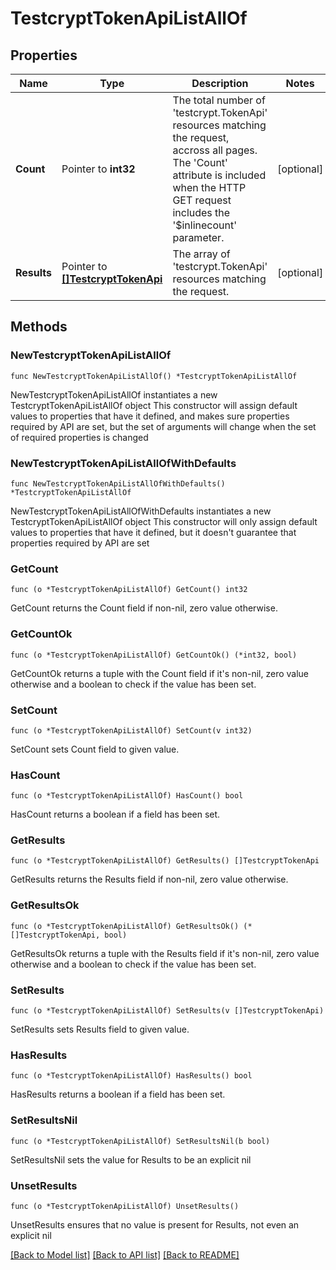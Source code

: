 # TestcryptTokenApiListAllOf

## Properties

Name | Type | Description | Notes
------------ | ------------- | ------------- | -------------
**Count** | Pointer to **int32** | The total number of &#39;testcrypt.TokenApi&#39; resources matching the request, accross all pages. The &#39;Count&#39; attribute is included when the HTTP GET request includes the &#39;$inlinecount&#39; parameter. | [optional] 
**Results** | Pointer to [**[]TestcryptTokenApi**](TestcryptTokenApi.md) | The array of &#39;testcrypt.TokenApi&#39; resources matching the request. | [optional] 

## Methods

### NewTestcryptTokenApiListAllOf

`func NewTestcryptTokenApiListAllOf() *TestcryptTokenApiListAllOf`

NewTestcryptTokenApiListAllOf instantiates a new TestcryptTokenApiListAllOf object
This constructor will assign default values to properties that have it defined,
and makes sure properties required by API are set, but the set of arguments
will change when the set of required properties is changed

### NewTestcryptTokenApiListAllOfWithDefaults

`func NewTestcryptTokenApiListAllOfWithDefaults() *TestcryptTokenApiListAllOf`

NewTestcryptTokenApiListAllOfWithDefaults instantiates a new TestcryptTokenApiListAllOf object
This constructor will only assign default values to properties that have it defined,
but it doesn't guarantee that properties required by API are set

### GetCount

`func (o *TestcryptTokenApiListAllOf) GetCount() int32`

GetCount returns the Count field if non-nil, zero value otherwise.

### GetCountOk

`func (o *TestcryptTokenApiListAllOf) GetCountOk() (*int32, bool)`

GetCountOk returns a tuple with the Count field if it's non-nil, zero value otherwise
and a boolean to check if the value has been set.

### SetCount

`func (o *TestcryptTokenApiListAllOf) SetCount(v int32)`

SetCount sets Count field to given value.

### HasCount

`func (o *TestcryptTokenApiListAllOf) HasCount() bool`

HasCount returns a boolean if a field has been set.

### GetResults

`func (o *TestcryptTokenApiListAllOf) GetResults() []TestcryptTokenApi`

GetResults returns the Results field if non-nil, zero value otherwise.

### GetResultsOk

`func (o *TestcryptTokenApiListAllOf) GetResultsOk() (*[]TestcryptTokenApi, bool)`

GetResultsOk returns a tuple with the Results field if it's non-nil, zero value otherwise
and a boolean to check if the value has been set.

### SetResults

`func (o *TestcryptTokenApiListAllOf) SetResults(v []TestcryptTokenApi)`

SetResults sets Results field to given value.

### HasResults

`func (o *TestcryptTokenApiListAllOf) HasResults() bool`

HasResults returns a boolean if a field has been set.

### SetResultsNil

`func (o *TestcryptTokenApiListAllOf) SetResultsNil(b bool)`

 SetResultsNil sets the value for Results to be an explicit nil

### UnsetResults
`func (o *TestcryptTokenApiListAllOf) UnsetResults()`

UnsetResults ensures that no value is present for Results, not even an explicit nil

[[Back to Model list]](../README.md#documentation-for-models) [[Back to API list]](../README.md#documentation-for-api-endpoints) [[Back to README]](../README.md)


